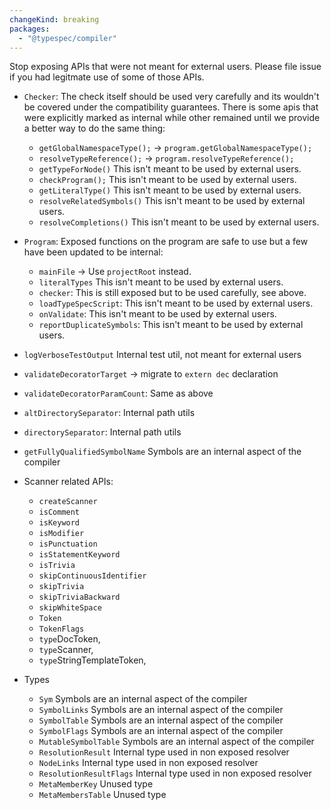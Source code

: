 ```yaml
---
changeKind: breaking
packages:
  - "@typespec/compiler"
---
```


Stop exposing APIs that were not meant for external users. Please file issue if you had legitmate use of some of those APIs.
- `Checker`: The check itself should be used very carefully and its wouldn't be covered under the compatibility guarantees. There is some apis that were explicitly marked as internal while other remained until we provide a better way to do the same thing:
  - `getGlobalNamespaceType();` -> `program.getGlobalNamespaceType();`
  - `resolveTypeReference();` -> `program.resolveTypeReference();`
  - `getTypeForNode()`  This isn't meant to be used by external users.
  - `checkProgram();` This isn't meant to be used by external users.
  - `getLiteralType()` This isn't meant to be used by external users.
  - `resolveRelatedSymbols()` This isn't meant to be used by external users.
  - `resolveCompletions()` This isn't meant to be used by external users.

- `Program`: Exposed functions on the program are safe to use but a few have been updated to be internal:
  - `mainFile` -> Use `projectRoot` instead.
  - `literalTypes` This isn't meant to be used by external users.
  - `checker`: This is still exposed but to be used carefully, see above.
  - `loadTypeSpecScript`: This isn't meant to be used by external users.
  - `onValidate`: This isn't meant to be used by external users.
  - `reportDuplicateSymbols`: This isn't meant to be used by external users.

- `logVerboseTestOutput` Internal test util, not meant for external users
- `validateDecoratorTarget` -> migrate to `extern dec` declaration
- `validateDecoratorParamCount`: Same as above
- `altDirectorySeparator`: Internal path utils
- `directorySeparator`: Internal path utils
- `getFullyQualifiedSymbolName` Symbols are an internal aspect of the compiler
- Scanner related APIs:
  - `createScanner`
  - `isComment`
  - `isKeyword`
  - `isModifier`
  - `isPunctuation`
  - `isStatementKeyword`
  - `isTrivia`
  - `skipContinuousIdentifier`
  - `skipTrivia`
  - `skipTriviaBackward`
  - `skipWhiteSpace`
  - `Token`
  - `TokenFlags`
  - `type`DocToken,
  - `type`Scanner,
  - `type`StringTemplateToken,
- Types
  - `Sym` Symbols are an internal aspect of the compiler 
  - `SymbolLinks` Symbols are an internal aspect of the compiler 
  - `SymbolTable` Symbols are an internal aspect of the compiler 
  - `SymbolFlags` Symbols are an internal aspect of the compiler 
  - `MutableSymbolTable` Symbols are an internal aspect of the compiler 
  - `ResolutionResult` Internal type used in non exposed resolver 
  - `NodeLinks` Internal type used in non exposed resolver 
  - `ResolutionResultFlags` Internal type used in non exposed resolver 
  - `MetaMemberKey` Unused type
  - `MetaMembersTable` Unused type
